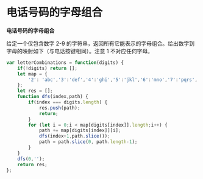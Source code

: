 # 电话号码的字母组合

**电话号码的字母组合**

给定一个仅包含数字 2-9 的字符串，返回所有它能表示的字母组合。给出数字到字母的映射如下（与电话按键相同）。注意 1 不对应任何字母。

```javascript
var letterCombinations = function(digits) {
    if(!digits) return [];
    let map = {
        '2': 'abc','3':'def','4':'ghi','5':'jkl','6':'mno','7':'pqrs','8':'tuv','9':'wxyz'
    };
    let res = [];
    function dfs(index,path) {
        if(index === digits.length) {
            res.push(path);
            return;
        }
        for (let i = 0;i < map[digits[index]].length;i++) {
            path += map[digits[index]][i];
            dfs(index+1,path.slice());
            path = path.slice(0, path.length-1);
        }
    }
    dfs(0,'');
    return res;
};

```

